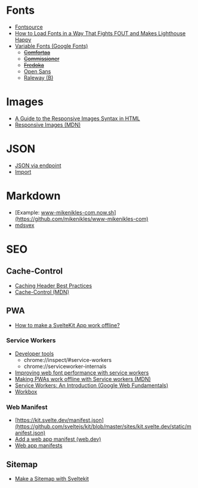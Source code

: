 # Fonts

- [Fontsource](https://fontsource.org/)
- [How to Load Fonts in a Way That Fights FOUT and Makes Lighthouse Happy](https://css-tricks.com/how-to-load-fonts-in-a-way-that-fights-fout-and-makes-lighthouse-happy/)
- [Variable Fonts (Google Fonts)](https://fonts.google.com/variablefonts)
  - ~~[Comfortaa](https://fonts.google.com/specimen/Comfortaa)~~
  - ~~[Commissioner](https://fonts.google.com/specimen/Commissioner)~~
  - ~~[Fredoka](https://fonts.google.com/specimen/Fredoka)~~
  - [Open Sans](https://fonts.google.com/specimen/Open+Sans)
  - [Raleway (B)](https://fonts.google.com/specimen/Raleway)

# Images

- [A Guide to the Responsive Images Syntax in HTML](https://css-tricks.com/a-guide-to-the-responsive-images-syntax-in-html/)
- [Responsive Images (MDN)](https://developer.mozilla.org/en-US/docs/Learn/HTML/Multimedia_and_embedding/Responsive_images)

# JSON

- [JSON via endpoint](https://github.com/sveltejs/kit/blob/master/sites/kit.svelte.dev/src/routes/docs/%5Bslug%5D.json.js)
- [Import](https://natclark.com/tutorials/svelte-importing-json/)

# Markdown

- [Example: www-mikenikles-com.now.sh](https://github.com/mikenikles/www-mikenikles-com)
- [mdsvex](https://mdsvex.com/docs#layout)

# SEO

## Cache-Control

- [Caching Header Best Practices](https://simonhearne.com/2022/caching-header-best-practices/)
- [Cache-Control (MDN)](https://developer.mozilla.org/en-US/docs/Web/HTTP/Headers/Cache-Control)

## PWA

- [How to make a SvelteKit App work offline?](https://myrmod.de/posts/how-to-make-a-sveltekit-app-work-offline)

### Service Workers

- [Developer tools](https://developer.mozilla.org/en-US/docs/Web/API/Service_Worker_API/Using_Service_Workers#developer_tools)
  - chrome://inspect/#service-workers
  - chrome://serviceworker-internals
- [Improving web font performance with service workers](https://gomakethings.com/improving-web-font-performance-with-service-workers/)
- [Making PWAs work offline with Service workers (MDN)](https://developer.mozilla.org/en-US/docs/Web/Progressive_web_apps/Offline_Service_workers)
- [Service Workers: An Introduction (Google Web Fundamentals)](https://developers.google.com/web/fundamentals/primers/service-workers)
- [Workbox](https://developers.google.com/web/tools/workbox/guides/get-started)

### Web Manifest

- [https://kit.svelte.dev/manifest.json](https://github.com/sveltejs/kit/blob/master/sites/kit.svelte.dev/static/manifest.json)
- [Add a web app manifest (web.dev)](https://web.dev/add-manifest/#:~:text=The%20web%20app%20manifest%20is,when%20the%20app%20is%20launched.)
- [Web app manifests](https://developer.mozilla.org/en-US/docs/Web/Manifest)

## Sitemap

- [Make a Sitemap with Sveltekit](https://scottspence.com/posts/make-a-sitemap-with-sveltekit)

